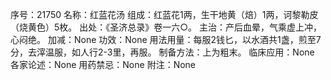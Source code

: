 序号：21750
名称：红蓝花汤
组成：红蓝花1两，生干地黄（焙）1两，诃黎勒皮（烧黄色）5枚。
出处：《圣济总录》卷一六○。
主治：产后血晕，气乘虚上冲，心闷绝。
加减：None
功效：None
用法用量：每服2钱匕，以水酒共1盏，煎至7分，去滓温服，如人行2-3里，再服。
制备方法：上为粗末。
临床应用：None
各家论述：None
用药禁忌：None
附注：None
